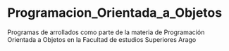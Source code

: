 # Programacion_Orientada_a_Objetos
Programas de arrollados como parte de la materia de Programación Orientada a Objetos en la Facultad de estudios Superiores Arago 
